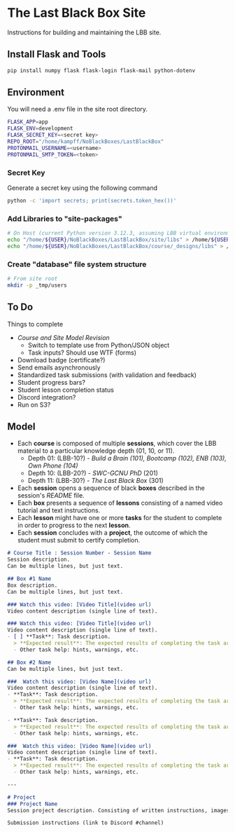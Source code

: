 # The Last Black Box Site

Instructions for building and maintaining the LBB site.

## Install Flask and Tools
```bash
pip install numpy flask flask-login flask-mail python-dotenv 
```

## Environment
You will need a .env file in the site root directory.

```bash
FLASK_APP=app
FLASK_ENV=development
FLASK_SECRET_KEY=<secret key>
REPO_ROOT="/home/kampff/NoBlackBoxes/LastBlackBox"
PROTONMAIL_USERNAME=<username>
PROTONMAIL_SMTP_TOKEN=<token>
```

### Secret Key
Generate a secret key using the following command
```bash
python -c 'import secrets; print(secrets.token_hex())'
```
### Add Libraries to "site-packages"
```bash
# On Host (current Python version 3.12.3, assuming LBB virtual environment)
echo "/home/${USER}/NoBlackBoxes/LastBlackBox/site/libs" > /home/${USER}/NoBlackBoxes/LastBlackBox/_tmp/LBB/lib/python3.12/site-packages/LBB_site.pth
echo "/home/${USER}/NoBlackBoxes/LastBlackBox/course/_designs/libs" > /home/${USER}/NoBlackBoxes/LastBlackBox/_tmp/LBB/lib/python3.12/site-packages/LBB_design.pth
```

### Create "database" file system structure
```bash
# From site root
mkdir -p _tmp/users
```

## To Do
Things to complete
- *Course and Site Model Revision*
  - Switch to template use from Python/JSON object
  - Task inputs? Should use WTF (forms)
- Download badge (certificate?)
- Send emails asynchronously
- Standardized task submissions (with validation and feedback)
- Student progress bars?
- Student lesson completion status
- Discord integration?
- Run on S3?

## Model
- Each **course** is composed of multiple **sessions**, which cover the LBB material to a particular knowledge depth (01, 10, or 11).
   - Depth 01: (LBB-10?) - *Build a Brain (101), Bootcamp (102), ENB (103), Own Phone (104)*
   - Depth 10: (LBB-20?) - *SWC-GCNU PhD* (201)
   - Depth 11: (LBB-30?) - *The Last Black Box* (301)
- Each **session** opens a sequence of black **boxes** described in the session's *README* file.
- Each **box** presents a sequence of **lessons** consisting of a named video tutorial and text instructions.
- Each **lesson** might have one or more **tasks** for the student to complete in order to progress to the next **lesson**.
- Each **session** concludes with a **project**, the outcome of which the student must submit to certify completion.

```markdown
# Course Title : Session Number - Session Name
Session description.
Can be multiple lines, but just text.

## Box #1 Name
Box description.
Can be multiple lines, but just text.

### Watch this video: [Video Title](video url)
Video content description (single line of text).

### Watch this video: [Video Title](video url)
Video content description (single line of text).
- [ ] **Task**: Task description.
  > **Expected result**: The expected results of completing the task are listed here. You can use images and links.
  - Other task help: hints, warnings, etc.

## Box #2 Name
Can be multiple lines, but just text.

###  Watch this video: [Video Name](video url)
Video content description (single line of text).
- **Task**: Task description.
  > **Expected result**: The expected results of completing the task are listed here. You can use images and links.
  - Other task help: hints, warnings, etc.

- **Task**: Task description.
  > **Expected result**: The expected results of completing the task are listed here. You can use images and links.
  - Other task help: hints, warnings, etc.

###  Watch this video: [Video Name](video url)
Video content description (single line of text).
- **Task**: Task description.
  > **Expected result**: The expected results of completing the task are listed here. You can use images and links.
  - Other task help: hints, warnings, etc.

---

# Project
### Project Name
Session project description. Consisting of written instructions, images, videos, and links. Describe project goals, etc.

Submission instructions (link to Discord #channel)
```
